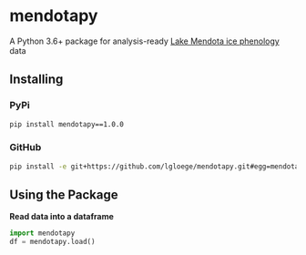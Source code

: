 # mendotapy

A Python 3.6+ package for analysis-ready [Lake Mendota ice phenology](https://climatology.nelson.wisc.edu/first-order-station-climate-data/madison-climate/lake-ice/history-of-ice-freezing-and-thawing-on-lake-mendota/) data

Installing
----------

### PyPi
```sh
pip install mendotapy==1.0.0
```

### GitHub
```sh
pip install -e git+https://github.com/lgloege/mendotapy.git#egg=mendotapy
```

Using the Package
----------
**Read data into a dataframe**
```python
import mendotapy
df = mendotapy.load()
```